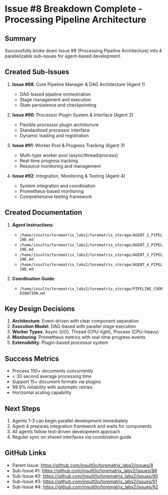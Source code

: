 # Issue #8 Breakdown Complete - Processing Pipeline Architecture

## Summary

Successfully broke down Issue #8 (Processing Pipeline Architecture) into 4 parallelizable sub-issues for agent-based development.

## Created Sub-Issues

1. **Issue #88**: Core Pipeline Manager & DAG Architecture (Agent 1)
   - DAG-based pipeline orchestration
   - Stage management and execution
   - State persistence and checkpointing

2. **Issue #90**: Processor Plugin System & Interface (Agent 2)
   - Flexible processor plugin architecture
   - Standardized processor interface
   - Dynamic loading and registration

3. **Issue #91**: Worker Pool & Progress Tracking (Agent 3)
   - Multi-type worker pool (async/thread/process)
   - Real-time progress tracking
   - Resource monitoring and management

4. **Issue #92**: Integration, Monitoring & Testing (Agent 4)
   - System integration and coordination
   - Prometheus-based monitoring
   - Comprehensive testing framework

## Created Documentation

1. **Agent Instructions**:
   - `/home/insulto/torematrix_labs2/torematrix_storage/AGENT_1_PIPELINE.md`
   - `/home/insulto/torematrix_labs2/torematrix_storage/AGENT_2_PIPELINE.md`
   - `/home/insulto/torematrix_labs2/torematrix_storage/AGENT_3_PIPELINE.md`
   - `/home/insulto/torematrix_labs2/torematrix_storage/AGENT_4_PIPELINE.md`

2. **Coordination Guide**:
   - `/home/insulto/torematrix_labs2/torematrix_storage/PIPELINE_COORDINATION.md`

## Key Design Decisions

1. **Architecture**: Event-driven with clear component separation
2. **Execution Model**: DAG-based with parallel stage execution
3. **Worker Types**: Async (I/O), Thread (CPU-light), Process (CPU-heavy)
4. **Monitoring**: Prometheus metrics with real-time progress events
5. **Extensibility**: Plugin-based processor system

## Success Metrics

- Process 100+ documents concurrently
- < 30 second average processing time
- Support 15+ document formats via plugins
- 99.9% reliability with automatic retries
- Horizontal scaling capability

## Next Steps

1. Agents 1-3 can begin parallel development immediately
2. Agent 4 prepares integration framework and waits for components
3. All agents follow test-driven development approach
4. Regular sync on shared interfaces via coordination guide

## GitHub Links

- Parent Issue: https://github.com/insult0o/torematrix_labs2/issues/8
- Sub-Issue #1: https://github.com/insult0o/torematrix_labs2/issues/88
- Sub-Issue #2: https://github.com/insult0o/torematrix_labs2/issues/90
- Sub-Issue #3: https://github.com/insult0o/torematrix_labs2/issues/91
- Sub-Issue #4: https://github.com/insult0o/torematrix_labs2/issues/92